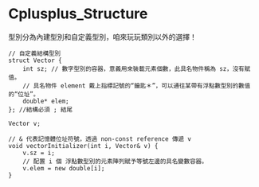 # Cplusplus_Structure
型別分為內建型別和自定義型別，咱來玩玩類別以外的選擇！

    // 自定義結構型別
    struct Vector {
        int sz; // 數字型別的容器，意義用來裝載元素個數，此具名物件稱為 sz，沒有賦值。
        // 具名物件 element 戴上指標記號的“鑰匙＊”，可以通往某帶有浮點數型別的數值的“位址”。
        double* elem;
    }; //結構必須 ; 結尾

    Vector v;

    // & 代表記憶體位址符號，透過 non-const reference 傳遞 v
    void vectorInitializer(int i, Vector& v) {
        v.sz = i;
        // 配置 i 個 浮點數型別的元素陣列賦予等號左邊的具名變數容器。
        v.elem = new double[i]; 
    }
    
    

